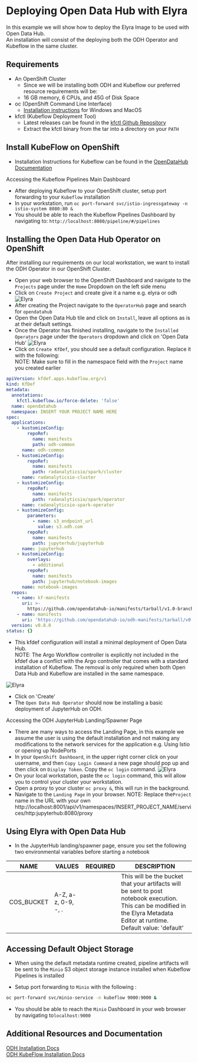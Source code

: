 <!--
{% comment %}
Copyright 2018-2020 IBM Corporation

Licensed under the Apache License, Version 2.0 (the "License");
you may not use this file except in compliance with the License.
You may obtain a copy of the License at

http://www.apache.org/licenses/LICENSE-2.0

Unless required by applicable law or agreed to in writing, software
distributed under the License is distributed on an "AS IS" BASIS,
WITHOUT WARRANTIES OR CONDITIONS OF ANY KIND, either express or implied.
See the License for the specific language governing permissions and
limitations under the License.
{% endcomment %}
-->

# Deploying Open Data Hub with Elyra

In this example we will show how to deploy the Elyra Image to be used with Open Data Hub.  
An installation will consist of the deploying both the ODH Operator and Kubeflow in the same cluster.

## Requirements
- An OpenShift Cluster 
    - Since we will be installing both ODH and Kubeflow our preferred resource requirements will be:
    - 16 GB memory, 6 CPUs, and 45G of Disk Space 
- oc (OpenShift Command Line Interface) 
    - [Installation instructions](https://docs.openshift.com/container-platform/4.4/cli_reference/openshift_cli/getting-started-cli.html) for  Windows and MacOS     
- kfctl (Kubeflow Deployment Tool)
    - Latest releases can be found in the [kfctl Github Repository](https://github.com/kubeflow/kfctl/releases)
    - Extract the kfctl binary from the tar into a directory on your `PATH`
    
## Install KubeFlow on OpenShift

- Installation Instructions for Kubeflow can be found in the [OpenDataHub Documentation](https://opendatahub.io/docs/kubeflow/installation.html) 

Accessing the Kubeflow Pipelines Main Dashboard

- After deploying Kubeflow to your OpenShift cluster, setup port forwarding to your `Kubeflow` installation
- In your workstation, run `oc port-forward svc/istio-ingressgateway -n istio-system 8080:80 &`
- You should be able to reach the Kubeflow Pipelines Dashboard by navigating to: `http://localhost:8080/pipeline/#/pipelines`
    
## Installing the Open Data Hub Operator on OpenShift

After installing our requirements on our local workstation, we want to install the ODH Operator in our 
OpenShift Cluster.
- Open your web browser to the OpenShift Dashboard and navigate to the `Projects` page under the `Home` Dropdown on the left side menu
- Click on `Create Project` and create give it a name e.g. elyra or odh  
![Elyra](../images/odh-deploy-create-project.png)  
- After creating the Project navigate to the `OperatorHub` page and search for `opendatahub`
- Open the Open Data Hub tile and click on `Install`, leave all options as is at their default settings.
- Once the Operator has finished installing, navigate to the `Installed Operators` page under  the `Operators` dropdown
 and click on 'Open Data Hub'
![Elyra](../images/odh-deploy-create-kfdef.png) 
- Click on `Create KfDef`, you should see a default configuration. Replace it with the following:  
NOTE: Make sure to fill in the namespace field with the `Project` name you created earlier
```yaml
apiVersion: kfdef.apps.kubeflow.org/v1
kind: KfDef
metadata:
  annotations:
    kfctl.kubeflow.io/force-delete: 'false'
  name: opendatahub
  namespace: INSERT YOUR PROJECT NAME HERE
spec:
  applications:
    - kustomizeConfig:
        repoRef:
          name: manifests
          path: odh-common
      name: odh-common
    - kustomizeConfig:
        repoRef:
          name: manifests
          path: radanalyticsio/spark/cluster
      name: radanalyticsio-cluster
    - kustomizeConfig:
        repoRef:
          name: manifests
          path: radanalyticsio/spark/operator
      name: radanalyticsio-spark-operator
    - kustomizeConfig:
        parameters:
          - name: s3_endpoint_url
            value: s3.odh.com
        repoRef:
          name: manifests
          path: jupyterhub/jupyterhub
      name: jupyterhub
    - kustomizeConfig:
        overlays:
          - additional
        repoRef:
          name: manifests
          path: jupyterhub/notebook-images
      name: notebook-images
  repos:
    - name: kf-manifests
      uri: >-
        https://github.com/opendatahub-io/manifests/tarball/v1.0-branch-openshift
    - name: manifests
      uri: 'https://github.com/opendatahub-io/odh-manifests/tarball/v0.8.0'
  version: v0.8.0
status: {} 
```
- This kfdef configuration will install a minimal deployment of Open Data Hub.  
NOTE: The Argo Workflow controller is explicitly not included in the kfdef due a conflict with the Argo controller 
that comes with a standard installation of Kubeflow. The removal is only required when both Open Data Hub and 
Kubeflow are installed in the same namespace.


![Elyra](../images/odh-deploy-create-kfdef2.png)
- Click on 'Create'
- The `Open Data Hub Operator` should now be installing a basic deployment of JupyterHub on ODH.

Accessing the ODH JupyterHub Landing/Spawner Page
- There are many ways to access the Landing Page, in this example we assume the user is using the default installation
and not making any modifications to the network services for the application e.g. Using Istio or opening up NodePorts 
- In your `OpenShift Dashboard`, in the upper right corner click on your username, and then `Copy Login Command`
a new page should pop up and then click on `Display Token`. Copy the `oc login` command.
![Elyra](../images/odh-deploy-oc-login.png)
- On your local workstation, paste the `oc login` command, this will allow you to control your cluster 
your workstation.
- Open a proxy to your cluster `oc proxy &`, this will run in the background.
- Navigate to the `Landing Page` in your browser. NOTE: Replace the`Project` name in the URL with your own 
http://localhost:8001/api/v1/namespaces/INSERT_PROJECT_NAME/services/http:jupyterhub:8080/proxy


## Using Elyra with Open Data Hub
- In the JupyterHub landing/spawner page, ensure you set the following two environmental variables before starting a notebook

| NAME | VALUES | REQUIRED | DESCRIPTION |
|---|---|---|---|
|COS_BUCKET| A-Z, a-z, 0-9, -, . |  | This will be the bucket that your artifacts will be sent to post notebook execution. This can be modified in the Elyra Metadata Editor at runtime. Default value: 'default' |


## Accessing Default Object Storage 
- When using the default metadata runtime created, pipeline artifacts will be sent to the `Minio` S3 object storage instance
installed when Kubeflow Pipelines is installed

- Setup port forwarding to `Minio` with the following :
```bash
oc port-forward svc/minio-service -n kubeflow 9000:9000 &
```
- You should be able to reach the `Minio` Dashboard in your web browser by navigating to`localhost:9000`

## Additional Resources and Documentation
[ODH Installation Docs](https://opendatahub.io/docs/getting-started/quick-installation.html)  
[ODH KubeFlow Installation Docs](https://opendatahub.io/docs/kubeflow/installation.html)
